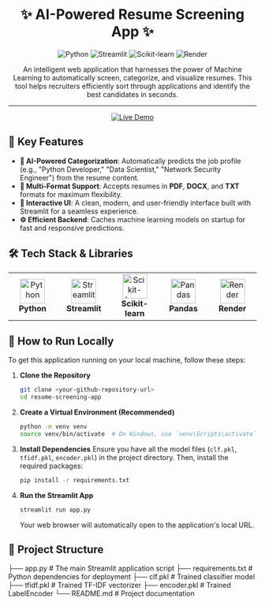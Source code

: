 <div align="center">

# ✨ AI-Powered Resume Screening App ✨

<p>
  <img alt="Python" src="https://img.shields.io/badge/Python-3776AB?style=for-the-badge&logo=python&logoColor=white">
  <img alt="Streamlit" src="https://img.shields.io/badge/Streamlit-FF4B4B?style=for-the-badge&logo=streamlit&logoColor=white">
  <img alt="Scikit-learn" src="https://img.shields.io/badge/Scikit--learn-F7931E?style=for-the-badge&logo=scikit-learn&logoColor=white">
  <img alt="Render" src="https://img.shields.io/badge/Render-46E3B7?style=for-the-badge&logo=render&logoColor=white">
</p>

An intelligent web application that harnesses the power of Machine Learning to automatically screen, categorize, and visualize resumes. This tool helps recruiters efficiently sort through applications and identify the best candidates in seconds.

---

<a href="https://resume-screening-app-xuw7.onrender.com" target="_blank">
  <img src="https://img.shields.io/badge/Live%20Demo-🚀-blue?style=for-the-badge" alt="Live Demo">
</a>

</div>

## 🌟 Key Features

* **🤖 AI-Powered Categorization**: Automatically predicts the job profile (e.g., "Python Developer," "Data Scientist," "Network Security Engineer") from the resume content.
* **📄 Multi-Format Support**: Accepts resumes in **PDF**, **DOCX**, and **TXT** formats for maximum flexibility.
* **🎨 Interactive UI**: A clean, modern, and user-friendly interface built with Streamlit for a seamless experience.
* **⚙️ Efficient Backend**: Caches machine learning models on startup for fast and responsive predictions.

## 🛠️ Tech Stack & Libraries

<div align="center">
  <table>
    <tr>
      <td align="center" width="150">
        <a href="https://www.python.org/" target="_blank">
          <img src="https://upload.wikimedia.org/wikipedia/commons/thumb/c/c3/Python-logo-notext.svg/1200px-Python-logo-notext.svg.png" alt="Python" width="50px">
        </a>
        <br><strong>Python</strong>
      </td>
      <td align="center" width="150">
        <a href="https://streamlit.io/" target="_blank">
          <img src="https://streamlit.io/images/brand/streamlit-logo-primary-colormark-darktext.svg" alt="Streamlit" width="50px">
        </a>
        <br><strong>Streamlit</strong>
      </td>
      <td align="center" width="150">
        <a href="https://scikit-learn.org/" target="_blank">
          <img src="https://upload.wikimedia.org/wikipedia/commons/thumb/0/05/Scikit_learn_logo_small.svg/1200px-Scikit_learn_logo_small.svg.png" alt="Scikit-learn" width="50px">
        </a>
        <br><strong>Scikit-learn</strong>
      </td>
      <td align="center" width="150">
        <a href="https://pandas.pydata.org/" target="_blank">
          <img src="https://upload.wikimedia.org/wikipedia/commons/thumb/e/ed/Pandas_logo.svg/1200px-Pandas_logo.svg.png" alt="Pandas" width="50px">
        </a>
        <br><strong>Pandas</strong>
      </td>
      <td align="center" width="150">
        <a href="https://render.com/" target="_blank">
          <img src="https://avatars.githubusercontent.com/u/44933556?s=200&v=4" alt="Render" width="50px">
        </a>
        <br><strong>Render</strong>
      </td>
    </tr>
  </table>
</div>

## 🚀 How to Run Locally

To get this application running on your local machine, follow these steps:

1.  **Clone the Repository**
    ```bash
    git clone <your-github-repository-url>
    cd resume-screening-app
    ```

2.  **Create a Virtual Environment (Recommended)**
    ```bash
    python -m venv venv
    source venv/bin/activate  # On Windows, use `venv\Scripts\activate`
    ```

3.  **Install Dependencies**
    Ensure you have all the model files (`clf.pkl`, `tfidf.pkl`, `encoder.pkl`) in the project directory. Then, install the required packages:
    ```bash
    pip install -r requirements.txt
    ```

4.  **Run the Streamlit App**
    ```bash
    streamlit run app.py
    ```
    Your web browser will automatically open to the application's local URL.

## 📂 Project Structure
├── app.py                  # The main Streamlit application script
├── requirements.txt        # Python dependencies for deployment
├── clf.pkl                 # Trained classifier model
├── tfidf.pkl               # Trained TF-IDF vectorizer
├── encoder.pkl             # Trained LabelEncoder
└── README.md               # Project documentation
